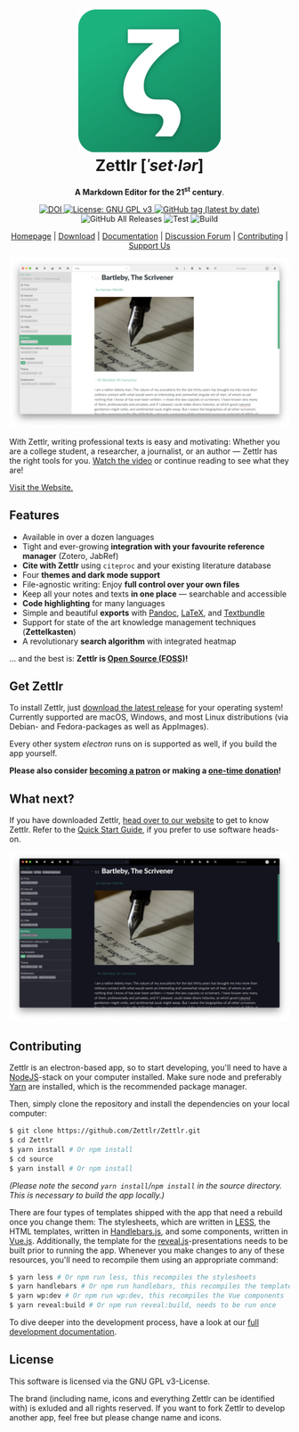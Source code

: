 <h1 align="center">
  <a href="https://github.com/Zettlr/Zettlr">
    <img src="https://raw.githubusercontent.com/Zettlr/Zettlr/master/resources/icons/png/256x256.png" alt="Zettlr"/>
  </a>
  <br/>
  Zettlr [<em>ˈset·lər</em>]
</h1>

<p align="center"><strong>A Markdown Editor for the 21<sup>st</sup> century</strong>.</p>

<p align="center">
  <a href="https://doi.org/10.5281/zenodo.2580173">
    <img src="https://zenodo.org/badge/DOI/10.5281/zenodo.2580173.svg" alt="DOI">
  </a>
  <a href="https://www.gnu.org/licenses/gpl-3.0">
    <img src="https://img.shields.io/badge/License-GPLv3-blue.svg" alt="License: GNU GPL v3">
  </a>
  <a href="https://www.zettlr.com/download">
    <img alt="GitHub tag (latest by date)" src="https://img.shields.io/github/tag-date/Zettlr/Zettlr.svg?label=latest">
  </a>
  <img alt="GitHub All Releases" src="https://img.shields.io/github/downloads/Zettlr/Zettlr/total.svg">
  <img alt="Test" src="https://github.com/Zettlr/Zettlr/workflows/Test/badge.svg?branch=master">
  <img alt="Build" src="https://github.com/Zettlr/Zettlr/workflows/Build/badge.svg">
</p>

<p align="center">
  <a href="https://www.zettlr.com/" target="_blank">Homepage</a> |
  <a href="https://www.zettlr.com/download">Download</a> |
  <a href="https://docs.zettlr.com/" target="_blank">Documentation</a> |
  <a href="https://forum.zettlr.com/" target="_blank">Discussion Forum</a> |
  <a href="#contributing">Contributing</a> |
  <a href="https://www.patreon.com/zettlr" target="_blank">Support Us</a>
</p>

![screenshot](/resources/screenshots/zettlr_view.png)

With Zettlr, writing professional texts is easy and motivating: Whether you are a college student, a researcher, a journalist, or an author — Zettlr has the right tools for you. [Watch the video](https://www.youtube.com/watch?v=BJ27r6YGpAs) or continue reading to see what they are!

[Visit the Website.](https://zettlr.com/)

## Features

- Available in over a dozen languages
- Tight and ever-growing **integration with your favourite reference manager** (Zotero, JabRef)
- **Cite with Zettlr** using `citeproc` and your existing literature database
- Four **themes and dark mode support**
- File-agnostic writing: Enjoy **full control over your own files**
- Keep all your notes and texts **in one place** — searchable and accessible
- **Code highlighting** for many languages
- Simple and beautiful **exports** with [Pandoc](https://pandoc.org/), [LaTeX](https://www.latex-project.org/), and [Textbundle](http://textbundle.org/)
- Support for state of the art knowledge management techniques (**Zettelkasten**)
- A revolutionary **search algorithm** with integrated heatmap

… and the best is: **Zettlr is [Open Source (FOSS)](https://en.wikipedia.org/wiki/Free_and_open-source_software)!**

## Get Zettlr

To install Zettlr, just [download the latest release](https://www.zettlr.com/download/) for your operating system! Currently supported are macOS, Windows, and most Linux distributions (via Debian- and Fedora-packages as well as AppImages).

Every other system _electron_ runs on is supported as well, if you build the app yourself.

**Please also consider [becoming a patron](https://www.patreon.com/zettlr) or making a [one-time donation](https://paypal.me/hendrikerz)!**

## What next?

If you have downloaded Zettlr, [head over to our website](https://zettlr.com/docs) to get to know Zettlr. Refer to the [Quick Start Guide](https://zettlr.com/docs/quick-start), if you prefer to use software heads-on.

![The central window of Zettlr using the Night Theme](/resources/screenshots/zettlr_view_dark.png)

## Contributing

Zettlr is an electron-based app, so to start developing, you'll need to have a [NodeJS](https://nodejs.org/)-stack on your computer installed. Make sure node and preferably [Yarn](https://yarnpkg.com/en/) are installed, which is the recommended package manager.

Then, simply clone the repository and install the dependencies on your local computer:

```bash
$ git clone https://github.com/Zettlr/Zettlr.git
$ cd Zettlr
$ yarn install # Or npm install
$ cd source
$ yarn install # Or npm install
```

_(Please note the second `yarn install`/`npm install` in the source directory. This is necessary to build the app locally.)_

There are four types of templates shipped with the app that need a rebuild once you change them: The stylesheets, which are written in [LESS](http://lesscss.org/), the HTML templates, written in [Handlebars.js](https://handlebarsjs.com/), and some components, written in [Vue.js](https://vuejs.org/). Additionally, the template for the [reveal.js](https://revealjs.com/)-presentations needs to be built prior to running the app. Whenever you make changes to any of these resources, you'll need to recompile them using an appropriate command:

```bash
$ yarn less # Or npm run less, this recompiles the stylesheets
$ yarn handlebars # Or npm run handlebars, this recompiles the templates
$ yarn wp:dev # Or npm run wp:dev, this recompiles the Vue components
$ yarn reveal:build # Or npm run reveal:build, needs to be run once
```

To dive deeper into the development process, have a look at our [full development documentation](https://docs.zettlr.com/en/get-involved).

## License

This software is licensed via the GNU GPL v3-License.

The brand (including name, icons and everything Zettlr can be identified with) is exluded and all rights reserved. If you want to fork Zettlr to develop another app, feel free but please change name and icons.
